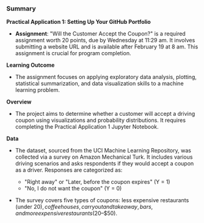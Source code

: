 ### Summary

**Practical Application 1: Setting Up Your GitHub Portfolio**

- **Assignment**: "Will the Customer Accept the Coupon?" is a required assignment worth 20 points, due by Wednesday at 11:29 am. It involves submitting a website URL and is available after February 19 at 8 am. This assignment is crucial for program completion.

**Learning Outcome**

- The assignment focuses on applying exploratory data analysis, plotting, statistical summarization, and data visualization skills to a machine learning problem.

**Overview**

- The project aims to determine whether a customer will accept a driving coupon using visualizations and probability distributions. It requires completing the Practical Application 1 Jupyter Notebook.

**Data**

- The dataset, sourced from the UCI Machine Learning Repository, was collected via a survey on Amazon Mechanical Turk. It includes various driving scenarios and asks respondents if they would accept a coupon as a driver. Responses are categorized as:
  - "Right away" or "Later, before the coupon expires" (Y = 1)
  - "No, I do not want the coupon" (Y = 0)

- The survey covers five types of coupons: less expensive restaurants (under $20), coffee houses, carryout and takeaway, bars, and more expensive restaurants ($20–$50).
